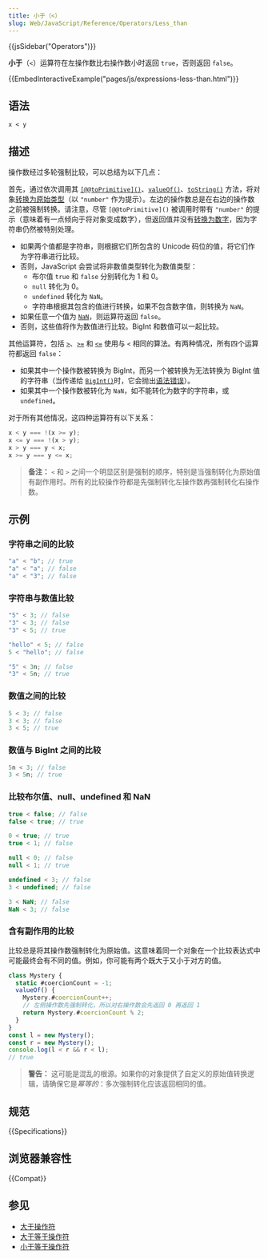 ```yaml
---
title: 小于（<）
slug: Web/JavaScript/Reference/Operators/Less_than
---
```


{{jsSidebar("Operators")}}

**小于**（`<`）运算符在左操作数比右操作数小时返回 `true`，否则返回 `false`。

{{EmbedInteractiveExample("pages/js/expressions-less-than.html")}}

## 语法

```js-nolint
x < y
```

## 描述

操作数经过多轮强制比较，可以总结为以下几点：

首先，通过依次调用其 [`[@@toPrimitive]()`](/zh-CN/docs/Web/JavaScript/Reference/Global_Objects/Symbol/toPrimitive)、[`valueOf()`](/zh-CN/docs/Web/JavaScript/Reference/Global_Objects/Objects/valueOf)、[`toString()`](/zh-CN/docs/Web/JavaScript/Reference/Global_Objects/Objects/toString) 方法，将对象[转换为原始类型](/zh-CN/docs/Web/JavaScript/Data_structures#强制原始值转换)（以 `"number"` 作为提示）。左边的操作数总是在右边的操作数之前被强制转换。请注意，尽管 `[@@toPrimitive]()` 被调用时带有 `"number"` 的提示（意味着有一点倾向于将对象变成数字），但返回值并没有[转换为数字](/zh-CN/docs/Web/JavaScript/Reference/Global_Objects/Number#number_强制转换)，因为字符串仍然被特别处理。
- 如果两个值都是字符串，则根据它们所包含的 Unicode 码位的值，将它们作为字符串进行比较。
- 否则，JavaScript 会尝试将非数值类型转化为数值类型：
  - 布尔值 `true` 和 `false` 分别转化为 1 和 0。
  - `null` 转化为 0。
  - `undefined` 转化为 `NaN`。
  - 字符串根据其包含的值进行转换，如果不包含数字值，则转换为 `NaN`。
- 如果任意一个值为 [`NaN`](/zh-CN/docs/Web/JavaScript/Reference/Global_Objects/NaN)，则运算符返回 `false`。
- 否则，这些值将作为数值进行比较。BigInt 和数值可以一起比较。

其他运算符，包括 [`>`](/zh-CN/docs/Web/JavaScript/Reference/Operators/Greater_than)、[`>=`](/zh-CN/docs/Web/JavaScript/Reference/Operators/Greater_than_or_equal) 和 [`<=`](/zh-CN/docs/Web/JavaScript/Reference/Operators/Less_than_or_equal) 使用与 `<` 相同的算法。有两种情况，所有四个运算符都返回 `false`：

- 如果其中一个操作数被转换为 BigInt，而另一个被转换为无法转换为 BigInt 值的字符串（当传递给 [`BigInt()`](/zh-CN/docs/Web/JavaScript/Reference/Global_Objects/BigInt)时，它会抛出[语法错误](/zh-CN/docs/Web/JavaScript/Reference/Errors/Invalid_BigInt_syntax)）。
- 如果其中一个操作数被转化为 `NaN`，如不能转化为数字的字符串，或 `undefined`。

对于所有其他情况，这四种运算符有以下关系：

```js
x < y === !(x >= y);
x <= y === !(x > y);
x > y === y < x;
x >= y === y <= x;
```

> **备注：** `<` 和 `>` 之间一个明显区别是强制的顺序，特别是当强制转化为原始值有副作用时。所有的比较操作符都是先强制转化左操作数再强制转化右操作数。

## 示例

### 字符串之间的比较

```js
"a" < "b"; // true
"a" < "a"; // false
"a" < "3"; // false
```

### 字符串与数值比较

```js
"5" < 3; // false
"3" < 3; // false
"3" < 5; // true

"hello" < 5; // false
5 < "hello"; // false

"5" < 3n; // false
"3" < 5n; // true
```

### 数值之间的比较

```js
5 < 3; // false
3 < 3; // false
3 < 5; // true
```

### 数值与 BigInt 之间的比较

```js
5n < 3; // false
3 < 5n; // true
```

### 比较布尔值、null、undefined 和 NaN

```js
true < false; // false
false < true; // true

0 < true; // true
true < 1; // false

null < 0; // false
null < 1; // true

undefined < 3; // false
3 < undefined; // false

3 < NaN; // false
NaN < 3; // false
```

### 含有副作用的比较

比较总是将其操作数强制转化为原始值。这意味着同一个对象在一个比较表达式中可能最终会有不同的值。例如，你可能有两个既大于又小于对方的值。

```js
class Mystery {
  static #coercionCount = -1;
  valueOf() {
    Mystery.#coercionCount++;
    // 左侧操作数先强制转化，所以对右操作数会先返回 0 再返回 1
    return Mystery.#coercionCount % 2;
  }
}
const l = new Mystery();
const r = new Mystery();
console.log(l < r && r < l);
// true
```

> **警告：** 这可能是混乱的根源。如果你的对象提供了自定义的原始值转换逻辑，请确保它是*幂等的*：多次强制转化应该返回相同的值。

## 规范

{{Specifications}}

## 浏览器兼容性

{{Compat}}

## 参见

- [大于操作符](/zh-CN/docs/Web/JavaScript/Reference/Operators/Greater_than)
- [大于等于操作符](/zh-CN/docs/Web/JavaScript/Reference/Operators/Greater_than_or_equal)
- [小于等于操作符](/zh-CN/docs/Web/JavaScript/Reference/Operators/Less_than_or_equal)
